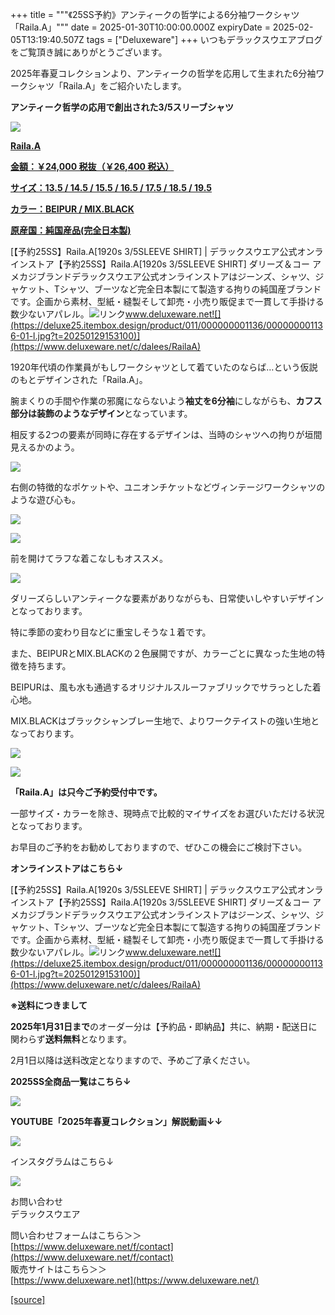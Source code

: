 +++
title = """《25SS予約》アンティークの哲学による6分袖ワークシャツ「Raila.A」"""
date = 2025-01-30T10:00:00.000Z
expiryDate = 2025-02-05T13:19:40.507Z
tags = ["Deluxeware"]
+++
いつもデラックスウエアブログをご覧頂き誠にありがとうございます。

2025年春夏コレクションより、アンティークの哲学を応用して生まれた6分袖ワークシャツ「Raila.A」をご紹介いたします。

**アンティーク哲学の応用で創出された3/5スリーブシャツ**

[![](https://stat.ameba.jp/user_images/20250130/12/deluxeware/85/12/j/o0800100015538674367.jpg)](https://stat.ameba.jp/user_images/20250130/12/deluxeware/85/12/j/o0800100015538674367.jpg)

**[Raila.A](https://www.deluxeware.net/c/dalees/RailaA)**

**[金額：￥24,000 税抜（￥26,400 税込）](https://www.deluxeware.net/c/dalees/RailaA)**

**[サイズ：13.5 / 14.5 / 15.5 / 16.5 / 17.5 / 18.5 / 19.5](https://www.deluxeware.net/c/dalees/RailaA)**

**[カラー：BEIPUR / MIX.BLACK](https://www.deluxeware.net/c/dalees/RailaA)**

**[原産国：純国産品(完全日本製)](https://www.deluxeware.net/c/dalees/RailaA)**

[【予約25SS】Raila.A\[1920s 3/5SLEEVE SHIRT\] | デラックスウエア公式オンラインストア【予約25SS】Raila.A\[1920s 3/5SLEEVE SHIRT\] ダリーズ＆コー アメカジブランドデラックスウエア公式オンラインストアはジーンズ、シャツ、ジャケット、Tシャツ、ブーツなど完全日本製にて製造する拘りの純国産ブランドです。企画から素材、型紙・縫製そして卸売・小売り販促まで一貫して手掛ける数少ないアパレル。![リンク](https://c.stat100.ameba.jp/ameblo/symbols/v3.20.0/svg/gray/editor_link.svg)www.deluxeware.net![](https://deluxe25.itembox.design/product/011/000000001136/000000001136-01-l.jpg?t=20250129153100)](https://www.deluxeware.net/c/dalees/RailaA)

1920年代頃の作業員がもしワークシャツとして着ていたのならば…という仮説のもとデザインされた「Raila.A」。

腕まくりの手間や作業の邪魔にならないよう**袖丈を6分袖**にしながらも、**カフス部分は装飾のようなデザイン**となっています。

相反する2つの要素が同時に存在するデザインは、当時のシャツへの拘りが垣間見えるかのよう。

[![](https://stat.ameba.jp/user_images/20250130/12/deluxeware/bf/01/j/o0800080015538677573.jpg)](https://stat.ameba.jp/user_images/20250130/12/deluxeware/bf/01/j/o0800080015538677573.jpg)

右側の特徴的なポケットや、ユニオンチケットなどヴィンテージワークシャツのような遊び心も。

[![](https://stat.ameba.jp/user_images/20250130/12/deluxeware/38/9f/j/o0800080015538678104.jpg)](https://stat.ameba.jp/user_images/20250130/12/deluxeware/38/9f/j/o0800080015538678104.jpg)

[![](https://stat.ameba.jp/user_images/20250130/12/deluxeware/63/50/j/o0800080015538678041.jpg)](https://stat.ameba.jp/user_images/20250130/12/deluxeware/63/50/j/o0800080015538678041.jpg)

前を開けてラフな着こなしもオススメ。

[![](https://stat.ameba.jp/user_images/20250130/12/deluxeware/a8/f0/j/o0800100015538674370.jpg)](https://stat.ameba.jp/user_images/20250130/12/deluxeware/a8/f0/j/o0800100015538674370.jpg)

ダリーズらしいアンティークな要素がありながらも、日常使いしやすいデザインとなっております。

特に季節の変わり目などに重宝しそうな１着です。

また、BEIPURとMIX.BLACKの２色展開ですが、カラーごとに異なった生地の特徴を持ちます。

BEIPURは、風も水も通過するオリジナルスルーファブリックでサラっとした着心地。

MIX.BLACKはブラックシャンブレー生地で、よりワークテイストの強い生地となっております。

[![](https://stat.ameba.jp/user_images/20250130/12/deluxeware/92/97/j/o0800080015538679619.jpg)](https://stat.ameba.jp/user_images/20250130/12/deluxeware/92/97/j/o0800080015538679619.jpg)

[![](https://stat.ameba.jp/user_images/20250130/12/deluxeware/d7/33/j/o0800080015538679631.jpg)](https://stat.ameba.jp/user_images/20250130/12/deluxeware/d7/33/j/o0800080015538679631.jpg)

**「Raila.A」は只今ご予約受付中です。**

一部サイズ・カラーを除き、現時点で比較的マイサイズをお選びいただける状況となっております。

お早目のご予約をお勧めしておりますので、ぜひこの機会にご検討下さい。

**オンラインストアはこちら↓**

[【予約25SS】Raila.A\[1920s 3/5SLEEVE SHIRT\] | デラックスウエア公式オンラインストア【予約25SS】Raila.A\[1920s 3/5SLEEVE SHIRT\] ダリーズ＆コー アメカジブランドデラックスウエア公式オンラインストアはジーンズ、シャツ、ジャケット、Tシャツ、ブーツなど完全日本製にて製造する拘りの純国産ブランドです。企画から素材、型紙・縫製そして卸売・小売り販促まで一貫して手掛ける数少ないアパレル。![リンク](https://c.stat100.ameba.jp/ameblo/symbols/v3.20.0/svg/gray/editor_link.svg)www.deluxeware.net![](https://deluxe25.itembox.design/product/011/000000001136/000000001136-01-l.jpg?t=20250129153100)](https://www.deluxeware.net/c/dalees/RailaA)

**※送料につきまして**

**2025年1月31日まで**のオーダー分は【予約品・即納品】共に、納期・配送日に関わらず**送料無料**となります。

2月1日以降は送料改定となりますので、予めご了承ください。

**2025SS全商品一覧はこちら↓**

[![](https://stat.ameba.jp/user_images/20250114/17/deluxeware/cf/2d/j/o1200050015533133265.jpg?caw=800)](https://www.deluxeware.net/c/2025SSreserve)

**YOUTUBE「2025年春夏コレクション」解説動画↓↓**

**[![](https://stat.ameba.jp/user_images/20250108/16/deluxeware/ac/cf/j/o1200050015530951038.jpg?caw=800)](https://www.youtube.com/playlist?list=PLmcuUjZ67rhnclr762_W-zDg7FyyrNvqF)**

インスタグラムはこちら↓

[![](https://stat.ameba.jp/user_images/20240315/15/deluxeware/04/7f/j/o0800026015413271803.jpg?caw=800)](https://www.instagram.com/deluxeware/?hl=ja)

お問い合わせ  
デラックスウエア

問い合わせフォームはこちら＞＞  
[https://www.deluxeware.net/f/contact](https://www.deluxeware.net/f/contact)  
販売サイトはこちら＞＞  
[https://www.deluxeware.net](https://www.deluxeware.net/)

[[source]](https://ameblo.jp/deluxeware/entry-12884420197.html)
